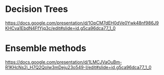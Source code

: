 # Decision Trees
https://docs.google.com/presentation/d/1OpCM7dEH0dVe0Ywk48nf986J9KHCva1EbdN4FfYjq3c/edit#slide=id.g5ca96dca77_1_0

# Ensemble methods
https://docs.google.com/presentation/d/1LMCJVaOuBm-R1KHcNs2j_H7Q2Qolw3mDeju23o549-I/edit#slide=id.g5ca96dca77_1_0
